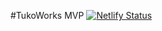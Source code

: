 #TukoWorks MVP
[![Netlify Status](https://api.netlify.com/api/v1/badges/5f2d3f57-2c34-4afa-94e0-e7198e0a3b5c/deploy-status)](https://app.netlify.com/sites/crmpage/deploys)
